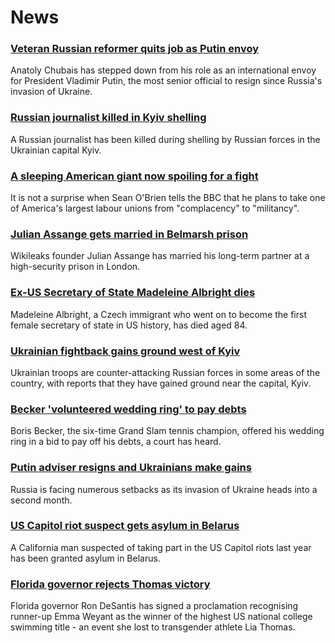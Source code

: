 # News
### [Veteran Russian reformer quits job as Putin envoy](https://www.bbc.com/news/world-europe-60849918)
Anatoly Chubais has stepped down from his role as an international envoy for President Vladimir Putin, the most senior official to resign since Russia's invasion of Ukraine.
### [Russian journalist killed in Kyiv shelling](https://www.bbc.com/news/world-europe-60855732)
A Russian journalist has been killed during shelling by Russian forces in the Ukrainian capital Kyiv.
### [A sleeping American giant now spoiling for a fight](https://www.bbc.com/news/world-us-canada-60818241)
It is not a surprise when Sean O'Brien tells the BBC that he plans to take one of America's largest labour unions from "complacency" to "militancy".
### [Julian Assange gets married in Belmarsh prison](https://www.bbc.com/news/uk-60852832)
Wikileaks founder Julian Assange has married his long-term partner at a high-security prison in London.
### [Ex-US Secretary of State Madeleine Albright dies](https://www.bbc.com/news/world-us-canada-60855139)
Madeleine Albright, a Czech immigrant who went on to become the first female secretary of state in US history, has died aged 84. 
### [Ukrainian fightback gains ground west of Kyiv](https://www.bbc.com/news/world-europe-60847188)
Ukrainian troops are counter-attacking Russian forces in some areas of the country, with reports that they have gained ground near the capital, Kyiv.
### [Becker 'volunteered wedding ring' to pay debts](https://www.bbc.com/news/uk-60847940)
Boris Becker, the six-time Grand Slam tennis champion, offered his wedding ring in a bid to pay off his debts, a court has heard.
### [Putin adviser resigns and Ukrainians make gains](https://www.bbc.com/news/world-europe-60853547)
Russia is facing numerous setbacks as its invasion of Ukraine heads into a second month.
### [US Capitol riot suspect gets asylum in Belarus](https://www.bbc.com/news/world-us-canada-60843262)
A California man suspected of taking part in the US Capitol riots last year has been granted asylum in Belarus.
### [Florida governor rejects Thomas victory](https://www.bbc.com/sport/swimming/60842863)
Florida governor Ron DeSantis has signed a proclamation recognising runner-up Emma Weyant as the winner of the highest US national college swimming title - an event she lost to transgender athlete Lia Thomas.
